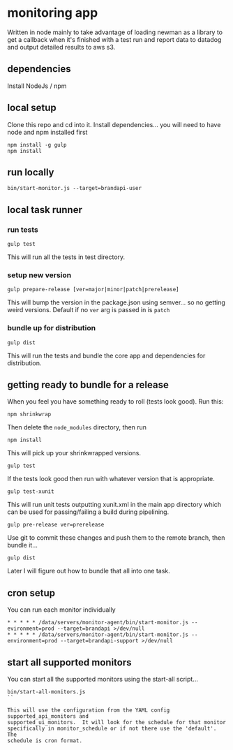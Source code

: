# monitoring app
Written in node mainly to take advantage of loading newman as a library to get a
callback when it's finished with a test run and report data to datadog and output
detailed results to aws s3.

## dependencies
Install NodeJs / npm

## local setup
Clone this repo and cd into it.
Install dependencies... you will need to have node and npm installed first

```
npm install -g gulp
npm install
```

## run locally

```
bin/start-monitor.js --target=brandapi-user
```

## local task runner

### run tests

```
gulp test
```

This will run all the tests in test directory.

### setup new version

```
gulp prepare-release [ver=major|minor|patch|prerelease]

```

This will bump the version in the package.json using semver... so no getting weird
versions. Default if no `ver` arg is passed in is `patch`

### bundle up for distribution

```
gulp dist
```

This will run the tests and bundle the core app and dependencies for distribution.


## getting ready to bundle for a release
When you feel you have something ready to roll (tests look good).  Run this:

```
npm shrinkwrap
```

Then delete the `node_modules` directory, then run

```
npm install
```
This will pick up your shrinkwrapped versions.

```
gulp test
```

If the tests look good then run with whatever version that is appropriate.

```
gulp test-xunit
```

This will run unit tests outputting xunit.xml in the main app directory which
can be used for passing/failing a build during pipelining.

```
gulp pre-release ver=prerelease
```

Use git to commit these changes and push them to the remote branch, then bundle it...

```
gulp dist
```

Later I will figure out how to bundle that all into one task.

## cron setup
You can run each monitor individually

```
* * * * * /data/servers/monitor-agent/bin/start-monitor.js --evironment=prod --target=brandapi >/dev/null
* * * * * /data/servers/monitor-agent/bin/start-monitor.js --environment=prod --target=brandapi-support >/dev/null
```

## start all supported monitors
You can start all the supported monitors using the start-all script...

```
bin/start-all-monitors.js
``

This will use the configuration from the YAML config supported_api_monitors and
supported_ui_monitors.  It will look for the schedule for that monitor
specifically in monitor_schedule or if not there use the 'default'.  The
schedule is cron format.

